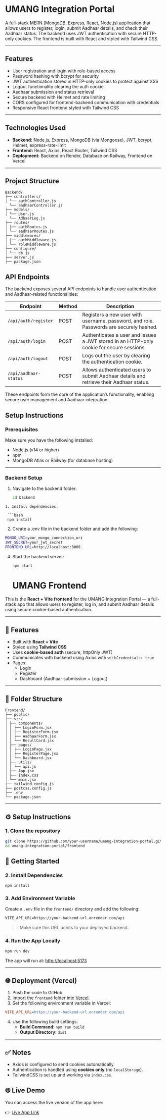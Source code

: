 # UMANG Integration Portal

A full-stack MERN (MongoDB, Express, React, Node.js) application that allows users to register, login, submit Aadhaar details, and check their Aadhaar status. The backend uses JWT authentication with secure HTTP-only cookies. The frontend is built with React and styled with Tailwind CSS.

---

## Features

- User registration and login with role-based access
- Password hashing with bcrypt for security
- JWT authentication stored in HTTP-only cookies to protect against XSS
- Logout functionality clearing the auth cookie
- Aadhaar submission and status retrieval
- Secure backend with Helmet and rate limiting
- CORS configured for frontend-backend communication with credentials
- Responsive React frontend styled with Tailwind CSS

---

## Technologies Used

- **Backend:** Node.js, Express, MongoDB (via Mongoose), JWT, bcrypt, Helmet, express-rate-limit
- **Frontend:** React, Axios, React Router, Tailwind CSS
- **Deployment:** Backend on Render, Database on Railway, Frontend on Vercel

---

## Project Structure

```
Backend/
├── controllers/
│ └── authController.js
  └── aadhaarController.js
├── models/
│ └── User.js
  └── AdhaarLog.js
├── routes/
│ ├── authRoutes.js
│ └── aadhaarRoutes.js
├── middlewares/
│ ├── authMiddleware.js
│ └── roleMiddleware.js
├── configure/
│ └── db.js
├── server.js
├── package.json
```

## API Endpoints

The backend exposes several API endpoints to handle user authentication and Aadhaar-related functionalities:

| Endpoint               | Method | Description                             |
|------------------------|--------|---------------------------------------|
| `/api/auth/register`   | POST   | Registers a new user with username, password, and role. Passwords are securely hashed. |
| `/api/auth/login`      | POST   | Authenticates a user and issues a JWT stored in an HTTP-only cookie for secure sessions. |
| `/api/auth/logout`     | POST   | Logs out the user by clearing the authentication cookie. |
| `/api/aadhaar-status`  | POST   | Allows authenticated users to submit Aadhaar details and retrieve their Aadhaar status. |

These endpoints form the core of the application’s functionality, enabling secure user management and Aadhaar integration.

## Setup Instructions

### Prerequisites

Make sure you have the following installed:

- Node.js (v14 or higher)
- npm
- MongoDB Atlas or Railway (for database hosting)

---

### Backend Setup

1. Navigate to the backend folder:

   ```bash
   cd backend
  ```
  1. Install dependencies:

   ```bash
   npm install
   ```
  2. Create a .env file in the backend folder and add the following:
   ```bash
MONGO_URI=your_mongo_connection_uri
JWT_SECRET=your_jwt_secret
FRONTEND_URL=http://localhost:3000
```
4. Start the backend server:

   ```bash
   npm start
   ```


   # UMANG Frontend

This is the **React + Vite frontend** for the UMANG Integration Portal — a full-stack app that allows users to register, log in, and submit Aadhaar details using secure cookie-based authentication.

---

## 🚀 Features

- Built with **React + Vite**
- Styled using **Tailwind CSS**
- Uses **cookie-based auth** (secure, httpOnly JWT)
- Communicates with backend using Axios with `withCredentials: true`
- Pages:
  - Login
  - Register
  - Dashboard (Aadhaar submission + Logout)

---

## 📁 Folder Structure
```
Frontend/
├── public/
├── src/
│ ├── components/
│ │ ├── LoginForm.jsx
│ │ ├── RegisterForm.jsx
│ │ ├── AadhaarForm.jsx
│ │ └── ResultCard.jsx
│ ├── pages/
│ │ ├── LoginPage.jsx
│ │ ├── RegisterPage.jsx
│ │ └── Dashboard.jsx
│ ├── utils/
│ │ └── api.js
│ ├── App.jsx
│ ├── index.css
│ └── main.jsx
├── tailwind.config.js
├── postcss.config.js
├── .env
└── package.json
```


---

## ⚙️ Setup Instructions

### 1. Clone the repository

```bash
git clone https://github.com/your-username/umang-integration-portal.git
cd umang-integration-portal/frontend
```

## 🚀 Getting Started

### 2. Install Dependencies

```bash
npm install
```

### 3. Add Environment Variable

Create a `.env` file in the `frontend/` directory and add the following:

```env
VITE_API_URL=https://your-backend-url.onrender.com/api
```

> ℹ️ Make sure this URL points to your deployed backend.

### 4. Run the App Locally

```bash
npm run dev
```

The app will run at: [http://localhost:5173](http://localhost:5173)

---

## 🌐 Deployment (Vercel)

1. Push the code to GitHub.
2. Import the `frontend` folder into [Vercel](https://vercel.com).
3. Set the following environment variable in Vercel:

```ini
VITE_API_URL=https://your-backend-url.onrender.com/api
```

4. Use the following build settings:
   - **Build Command**: `npm run build`
   - **Output Directory**: `dist`

---

## ✅ Notes

- Axios is configured to send cookies automatically.
- Authentication is handled using **cookies only** (no `localStorage`).
- TailwindCSS is set up and working via `index.css`.

## 🌐 Live Demo

You can access the live version of the app here:

👉 [Live App Link](https://umang-integration-portal.vercel.app/)

